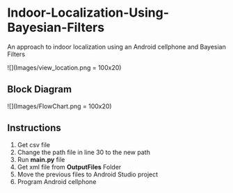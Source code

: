 # Indoor-Localization-Using-Bayesian-Filters
An approach to indoor localization using an Android cellphone and Bayesian Filters

![](Images/view_location.png = 100x20)

## Block Diagram

![](Images/FlowChart.png = 100x20)

## Instructions

1. Get csv file
2. Change the path file in line 30 to the new path
3. Run **main.py** file
4. Get xml file from **OutputFiles** Folder
5. Move the previous files to Android Studio project
6. Program Android cellphone





